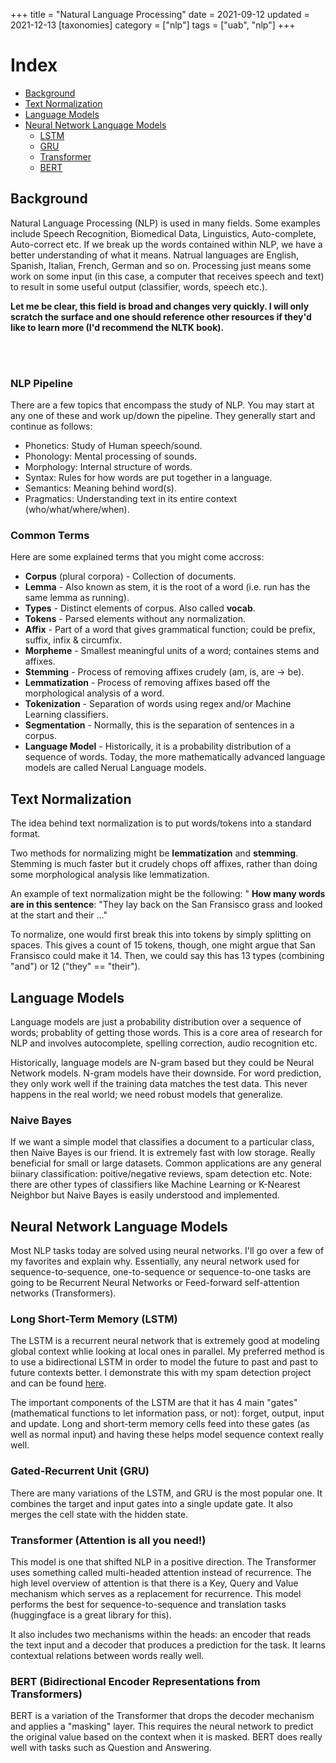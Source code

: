 +++
title = "Natural Language Processing"
date = 2021-09-12
updated = 2021-12-13
[taxonomies]
category = ["nlp"]
tags = ["uab", "nlp"]
+++


# Index
 - [Background](#background)
 - [Text Normalization](#text-normalization)
 - [Language Models](#language-models)
 - [Neural Network Language Models](#neural-network-language-models)
   - [LSTM](#long-short-term-memory-lstm)
   - [GRU](#gated-recurrent-unit-gru)
   - [Transformer](#transformer-attention-is-all-you-need)
   - [BERT](#bert-bidirectional-encoder-representations-from-transformers)


 ## Background

 Natural Language Processing (NLP) is used in many fields. Some examples include Speech Recognition, Biomedical Data, Linguistics, Auto-complete, Auto-correct etc. If we break up the words contained within NLP, we have a better understanding of what it means. Natrual languages are English, Spanish, Italian, French, German and so on. Processing just means some work on some input (in this case, a computer that receives speech and text) to result in some useful output (classifier, words, speech etc.).


**Let me be clear, this field is broad and changes very quickly. I will only scratch the surface and one should reference other resources if they'd like to learn more (I'd recommend the NLTK book).**

<br />
<br />

 ### NLP Pipeline

 There are a few topics that encompass the study of NLP. You may start at any one of these and work up/down the pipeline. They generally start and continue as follows:

  - Phonetics: Study of Human speech/sound.
  - Phonology: Mental processing of sounds.
  - Morphology: Internal structure of words.
  - Syntax: Rules for how words are put together in a language.
  - Semantics: Meaning behind word(s).
  - Pragmatics: Understanding text in its entire context (who/what/where/when).

 ### Common Terms

 Here are some explained terms that you might come accross:

  + __Corpus__ (plural corpora) - Collection of documents.  
  + __Lemma__ - Also known as stem, it is the root of a word (i.e. run has the same lemma as running).  
  + __Types__ - Distinct elements of corpus. Also called __vocab__.  
  + __Tokens__ - Parsed elements without any normalization.  
  + __Affix__ - Part of a word that gives grammatical function; could be prefix, suffix, infix & circumfix.  
  + __Morpheme__ - Smallest meaningful units of a word; containes stems and affixes.  
  + __Stemming__ - Process of removing affixes crudely (am, is, are -> be).  
  + __Lemmatization__ - Process of removing affixes based off the morphological analysis of a word.  
  + __Tokenization__ - Separation of words using regex and/or Machine Learning classifiers.  
  + __Segmentation__ - Normally, this is the separation of sentences in a corpus.  
  + __Language Model__ - Historically, it is a probability distribution of a sequence of words. Today, the more mathematically advanced language models are 
  called Nerual Language models.


## Text Normalization

The idea behind text normalization is to put words/tokens into a standard format.

Two methods for normalizing might be __lemmatization__ and __stemming__. Stemming is much faster but it crudely chops off affixes, rather than doing some morphological analysis like lemmatization.

An example of text normalization might be the following:
"
__How many words are in this sentence__: "They lay back on the San Fransisco grass and looked at the start and their ..."

To normalize, one would first break this into tokens by simply splitting on spaces. This gives a count of 15 tokens, though, one might argue that San Fransisco could make it 14. Then, we could say this has 13 types (combining "and") or 12 ("they" == "their").


## Language Models

Language models are just a probability distribution over a sequence of words; probablity of getting those words. This is a core area of research for NLP and involves autocomplete, spelling correction, audio recognition etc.

Historically, language models are N-gram based but they could be Neural Network models. N-gram models have their downside. For word prediction, they only work well if the training data matches the test data. This never happens in the real world; we need robust models that generalize. 


### Naive Bayes

If we want a simple model that classifies a document to a particular class, then Naive Bayes is our friend. It is extremely fast with low storage. Really beneficial for small or large datasets. Common applications are any general biinary classification: poitive/negative reviews, spam detection etc. Note: there are other types of classifiers like Machine Learning or K-Nearest Neighbor but Naive Bayes is easily understood and implemented.


## Neural Network Language Models

Most NLP tasks today are solved using neural networks. I'll go over a few of my favorites and explain why. Essentially, any neural network used for sequence-to-sequence, one-to-sequence or sequence-to-one tasks are going to be 
Recurrent Neural Networks or Feed-forward self-attention networks (Transformers).


### Long Short-Term Memory (LSTM)

The LSTM is a recurrent neural network that is extremely good at modeling global context whlie looking at local ones in parallel. My preferred method is to use a bidirectional LSTM in order to model the future to past and past to future contexts better. I demonstrate this with my spam detection project and can be found <a href="https://github.com/Cameronwood611/nlp662-spamdetection" target="_">here</a>.

The important components of the LSTM are that it has 4 main "gates" (mathematical functions to let information pass, or not): forget, output, input and update. Long and short-term memory cells feed into these gates (as well as normal input) and having these helps model sequence context really well.

### Gated-Recurrent Unit (GRU)

There are many variations of the LSTM, and GRU is the most popular one. It combines the target and input gates into a single update gate. It also merges the cell state with the hidden state.


### Transformer (Attention is all you need!)

This model is one that shifted NLP in a positive direction. The Transformer uses something called multi-headed attention instead of recurrence. The high level overview of attention is that there is a Key, Query and Value mechanism which serves as a replacement for recurrence. This model performs the best for sequence-to-sequence and translation tasks (huggingface is a great library for this).

It also includes two mechanisms within the heads: an encoder that reads the text input and a decoder that produces a prediction for the task. It learns contextual relations between words really well.

### BERT (Bidirectional Encoder Representations from Transformers)

BERT is a variation of the Transformer that drops the decoder mechanism and applies a "masking" layer. This requires the neural network to predict the original value based on the context when it is masked. BERT does really well with tasks such as Question and Answering.
